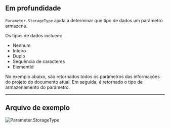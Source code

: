 ## Em profundidade
`Parameter.StorageType` ajuda a determinar que tipo de dados um parâmetro armazena.

Os tipos de dados incluem:
- Nenhum
- Inteiro
- Duplo
- Sequência de caracteres
- ElementId

No exemplo abaixo, são retornados todos os parâmetros das informações do projeto do documento atual. Em seguida, é retornado o tipo de armazenamento do parâmetro.

___
## Arquivo de exemplo

![Parameter.StorageType](./Revit.Elements.Parameter.StorageType_img.jpg)
